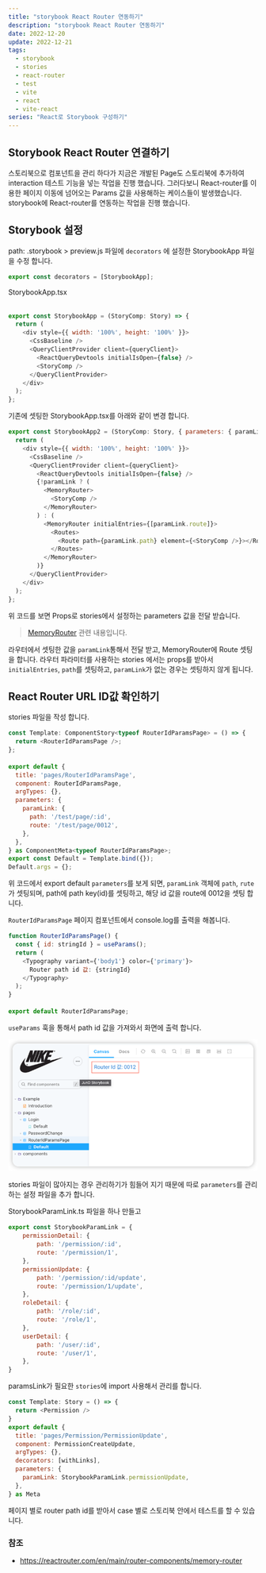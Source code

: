 ```yaml
---
title: "storybook React Router 연동하기"
description: "storybook React Router 연동하기"
date: 2022-12-20
update: 2022-12-21
tags:
  - storybook
  - stories
  - react-router
  - test
  - vite
  - react
  - vite-react
series: "React로 Storybook 구성하기"
---
```


## Storybook React Router 연결하기

스토리북으로 컴포넌트을 관리 하다가 지금은 개발된 Page도 스토리북에 추가하여 interaction 테스트 기능을
넣는 작업을 진행 했습니다. 그러다보니 React-router를 이용한 페이지 이동에 넘어오는 Params 값을 사용해하는
케이스들이 발생했습니다. storybook에 React-router를 연동하는 작업을 진행 했습니다.


## Storybook 설정

path: .storybook > preview.js 파일에 `decorators` 에 설정한 StorybookApp 파일을 수정 합니다.
```typescript
export const decorators = [StorybookApp];
```


StorybookApp.tsx
```javascript

export const StorybookApp = (StoryComp: Story) => {
  return (
    <div style={{ width: '100%', height: '100%' }}>
      <CssBaseline />
      <QueryClientProvider client={queryClient}>
        <ReactQueryDevtools initialIsOpen={false} />
        <StoryComp />
      </QueryClientProvider>
    </div>
  );
};
```
기존에 셋팅한 StorybookApp.tsx를  아래와 같이 변경 합니다.

```javascript
export const StorybookApp2 = (StoryComp: Story, { parameters: { paramLink } }: StoryContext) => {
  return (
    <div style={{ width: '100%', height: '100%' }}>
      <CssBaseline />
      <QueryClientProvider client={queryClient}>
        <ReactQueryDevtools initialIsOpen={false} />
        {!paramLink ? (
          <MemoryRouter>
            <StoryComp />
          </MemoryRouter>
        ) : (
          <MemoryRouter initialEntries={[paramLink.route]}>
            <Routes>
              <Route path={paramLink.path} element={<StoryComp />}></Route>
            </Routes>
          </MemoryRouter>
        )}
      </QueryClientProvider>
    </div>
  );
};

```
위 코드를 보면 Props로 stories에서 설정하는 parameters 값을 전달 받습니다.
> [MemoryRouter](https://reactrouter.com/en/main/router-components/memory-router) 관련 내용입니다.
> 
라우터에서 셋팅한 값을 `paramLink`통해서 전달 받고, MemoryRouter에 Route 셋팅을 합니다.
라우터 파라미터를 사용하는 stories 에서는 props를 받아서 `initialEntries`, `path`를 셋팅하고,
`paramLink`가 없는 경우는 셋팅하지 않게 됩니다.


## React Router URL ID값 확인하기
stories 파일을 작성 합니다.
```javascript
const Template: ComponentStory<typeof RouterIdParamsPage> = () => {
  return <RouterIdParamsPage />;
};

export default {
  title: 'pages/RouterIdParamsPage',
  component: RouterIdParamsPage,
  argTypes: {},
  parameters: {
    paramLink: {
      path: '/test/page/:id',
      route: '/test/page/0012',
    },
  },
} as ComponentMeta<typeof RouterIdParamsPage>;
export const Default = Template.bind({});
Default.args = {};

```
위 코드에서 export default `parameters`를 보게 되면, `paramLink` 객체에 `path`, `rute`가
셋팅되며, path에 path key(id)를 셋팅하고, 해당 id 값을 route에 0012을 셋팅 합니다.

`RouterIdParamsPage` 페이지 컴포넌트에서 console.log를 출력을 해봅니다.

```javascript
function RouterIdParamsPage() {
  const { id: stringId } = useParams();
  return (
    <Typography variant={'body1'} color={'primary'}>
      Router path id 값: {stringId}
    </Typography>
  );
}

export default RouterIdParamsPage;

```
`useParams` 훅을 통해서 path id 값을 가져와서 화면에 출력 합니다.

![img.png](img.png)

stories 파일이 많아지는 경우 관리하기가 힘들어 지기 때문에 따로 `parameters`를 관리하는 설정 파일을
추가 합니다.

StorybookParamLink.ts 파일을 하나 만들고
```javascript
export const StorybookParamLink = {
    permissionDetail: {
        path: '/permission/:id',
        route: '/permission/1',
    },
    permissionUpdate: {
        path: '/permission/:id/update',
        route: '/permission/1/update',
    },
    roleDetail: {
        path: '/role/:id',
        route: '/role/1',
    },
    userDetail: {
        path: '/user/:id',
        route: '/user/1',
    },
}
```

paramsLink가 필요한 `stories`에 import 사용해서 관리를 합니다.

```javascript
const Template: Story = () => {
  return <Permission />
}
export default {
  title: 'pages/Permission/PermissionUpdate',
  component: PermissionCreateUpdate,
  argTypes: {},
  decorators: [withLinks],
  parameters: {
    paramLink: StorybookParamLink.permissionUpdate,
  },
} as Meta

```

페이지 별로 router path id를 받아서 case 별로 스토리북 안에서 테스트를 할 수 있습니다.



### 참조

- https://reactrouter.com/en/main/router-components/memory-router
